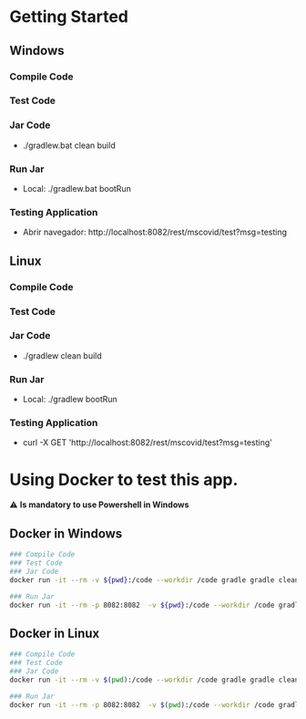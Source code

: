 # Getting Started

## Windows

### Compile Code
### Test Code
### Jar Code
* ./gradlew.bat clean build

### Run Jar
* Local:      ./gradlew.bat bootRun

### Testing Application
* Abrir navegador: http://localhost:8082/rest/mscovid/test?msg=testing

## Linux

### Compile Code
### Test Code
### Jar Code
* ./gradlew clean build

### Run Jar
* Local:      ./gradlew bootRun

### Testing Application
* curl -X GET 'http://localhost:8082/rest/mscovid/test?msg=testing'

# Using Docker to test this app.
⚠️ **Is mandatory to use Powershell in Windows**
## Docker in Windows
```bash
### Compile Code
### Test Code
### Jar Code
docker run -it --rm -v ${pwd}:/code --workdir /code gradle gradle clean build

### Run Jar
docker run -it --rm -p 8082:8082  -v ${pwd}:/code --workdir /code gradle gradle bootRun
```
## Docker in Linux
```bash
### Compile Code
### Test Code
### Jar Code
docker run -it --rm -v $(pwd):/code --workdir /code gradle gradle clean build

### Run Jar
docker run -it --rm -p 8082:8082  -v $(pwd):/code --workdir /code gradle gradle bootRun
```